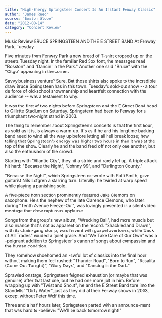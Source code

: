 ```yaml
---
title: "High-Energy Springsteen Concert Is An Instant Fenway Classic"
author: "James Reed"
source: "Boston Globe"
date: "2012-08-14"
category: "Concert Review"
---
```


Music Review BRUCE SPRINGSTEEN AND THE E STREET BAND At Fenway Park, Tuesday

Five minutes from Fenway Park a new breed of T-shirt cropped up on the streets Tuesday night. In the familiar Red Sox font, the messages read "Bosston" and "Dancin' in the Park." Another one said "Bruce" with the "Citgo" appearing in the corner.

Savvy business venture? Sure. But those shirts also spoke to the incredible draw Bruce Springsteen has in this town. Tuesday's sold-out show -- a tour de force of old-school showmanship and heartfelt connection with the audience -- was a testament to why.

It was the first of two nights before Springsteen and the E Street Band head to Gillette Stadium on Saturday. Springsteen had been to Fenway for a triumphant two-night stand in 2003.

The thing to remember about Springsteen's concerts is that the first hour, as solid as it is, is always a warm-up. It's as if he and his longtime backing band need to wind all the way up before letting all hell break loose; how telling that Springsteen's energy was higher two hours in than it was at the top of the show. Clearly he and the band feed off not only one another, but also the enthusiasm of the crowd.

Starting with "Atlantic City", they hit a stride and rarely let up. A triple attack hit hard: "Because the Night", "Johnny 99", and "Darlington County."

"Because the Night", which Springsteen co-wrote with Patti Smith, gave guitarist Nils Lofgren a starring turn. Literally: he twirled at warp speed while playing a punishing solo.

A five-piece horn section prominently featured Jake Clemons on saxophone. He's the nephew of the late Clarence Clemons, who later, during "Tenth Avenue Freeze-Out", was lovingly presented in a silent video montage that drew rapturous applause.

Songs from the group's new album, "Wrecking Ball", had more muscle but also nuance that's not as apparent on the record. "Shackled and Drawn", with its chain-gang stomp, was fervent with gospel overtones, while "Jack of All Trades" exuded a quiet grace. And "We Take Care of Our Own" was a -poignant addition to Springsteen's canon of songs about compassion and the human condition.

They somehow shoehorned an -awful lot of classics into the final hour without making them feel rushed: "Thunder Road", "Born to Run", "Rosalita (Come Out Tonight)", "Glory Days", and "Dancing in the Dark."

Sprawled onstage, Springsteen feigned exhaustion (or maybe that was genuine) after that last one, but he had one more jolt in him. Before wrapping up with "Twist and Shout", he and the E Street Band tore into the Standells' "Dirty Water", just as they did at their Fenway shows in 2003, except without Peter Wolf this time.

Three and a half hours later, Springsteen parted with an announce-ment that was hard to -believe: "We'll be back tomorrow night!"